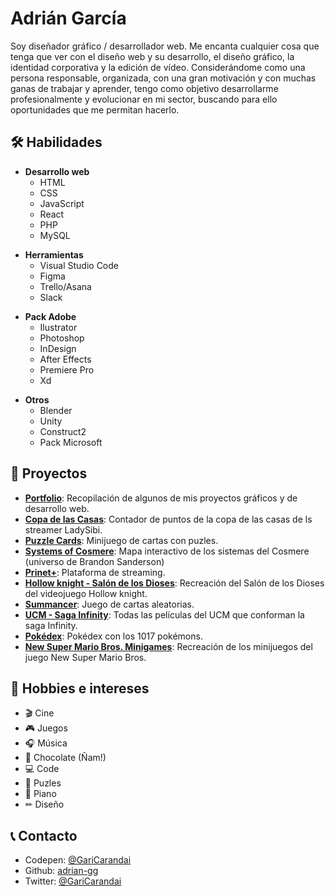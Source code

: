 # Adrián García
Soy diseñador gráfico / desarrollador web. Me encanta cualquier cosa que tenga que
ver con el diseño web y su desarrollo, el diseño gráfico, la identidad corporativa y la
edición de vídeo.
Considerándome como una persona responsable, organizada, con una gran
motivación y con muchas ganas de trabajar y aprender, tengo como objetivo
desarrollarme profesionalmente y evolucionar en mi sector, buscando para ello
oportunidades que me permitan hacerlo.


## 🛠 Habilidades

- **Desarrollo web**
    * HTML
    * CSS
    * JavaScript
    * React
    * PHP
    * MySQL
* **Herramientas**
    * Visual Studio Code
    * Figma
    * Trello/Asana
    * Slack
- **Pack Adobe**
   * Ilustrator
   * Photoshop
   * InDesign
   * After Effects
   * Premiere Pro
   * Xd
* **Otros**
    * Blender
    * Unity
    * Construct2
    * Pack Microsoft


## 🚀 Proyectos
* [**Portfolio**][porfolio]: Recopilación de algunos de mis proyectos gráficos y de desarrollo web.
* [**Copa de las Casas**][ladysibi]: Contador de puntos de la copa de las casas de ls streamer LadySibi.
* [**Puzzle Cards**][puzzles]: Minijuego de cartas con puzles.
* [**Systems of Cosmere**][cosmere]: Mapa interactivo de los sistemas del Cosmere (universo de Brandon Sanderson)
* [**Prinet+**][prinet]: Plataforma de streaming.
* [**Hollow knight - Salón de los Dioses**][hollow]: Recreación del Salón de los Dioses del videojuego Hollow knight.
* [**Summancer**][summancer]: Juego de cartas aleatorias.
* [**UCM - Saga Infinity**][marvel1]: Todas las películas del UCM que conforman la saga Infinity.
* [**Pokédex**][pokedex]: Pokédex con los 1017 pokémons.
* [**New Super Mario Bros. Minigames**][nsmb]: Recreación de los minijuegos del juego New Super Mario Bros.


## 👀 Hobbies e intereses
* 🎬 Cine
* 🎮 Juegos
* 🎧 Música
* 🍫 Chocolate (Ñam!) 
* 💻 Code
* 🧩 Puzles
* 🎹 Piano
* ✏ Diseño


## 📞 Contacto
* Codepen: [@GariCarandai][codepen]
* Github: [adrian-gg][github]
* Twitter: [@GariCarandai][twitter]



[//]: # (Links)
[porfolio]: <https://adrian-gg.github.io>
[summancer]: <https://adrian-gg.github.io/summancer/>
[prinet]: <https://adrian-gg.github.io/prinet-web_react/>
[cosmere]: <https://adrian-gg.github.io/cosmere_systems>
[hollow]: <https://adrian-gg.github.io/hollow-knight-hog/>
[pokedex]: <https://adrian-gg.github.io/pokedex>
[marvel1]: <https://adrian-gg.github.io/ucm>
[puzzles]: <https://adrian-gg.github.io/puzzle-cards/>
[ladysibi]: <https://copacasas.ladysibi.com/>
[codepen]: <https://codepen.io/GariCarandai>
[github]: <https://github.com/adrian-gg>
[twitter]: <https://twitter.com/GariCarandai>
[nsmb]: <https://adrian-gg.github.io/nsmb-minigames/>
